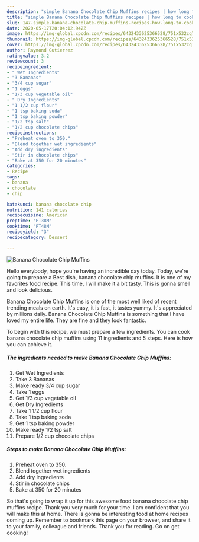 ```yaml
---
description: "simple Banana Chocolate Chip Muffins recipes | how long to cook Banana Chocolate Chip Muffins"
title: "simple Banana Chocolate Chip Muffins recipes | how long to cook Banana Chocolate Chip Muffins"
slug: 147-simple-banana-chocolate-chip-muffins-recipes-how-long-to-cook-banana-chocolate-chip-muffins
date: 2020-05-17T20:04:12.942Z
image: https://img-global.cpcdn.com/recipes/6432433625366528/751x532cq70/banana-chocolate-chip-muffins-recipe-main-photo.jpg
thumbnail: https://img-global.cpcdn.com/recipes/6432433625366528/751x532cq70/banana-chocolate-chip-muffins-recipe-main-photo.jpg
cover: https://img-global.cpcdn.com/recipes/6432433625366528/751x532cq70/banana-chocolate-chip-muffins-recipe-main-photo.jpg
author: Raymond Gutierrez
ratingvalue: 3.2
reviewcount: 3
recipeingredient:
- " Wet Ingredients"
- "3 Bananas"
- "3/4 cup sugar"
- "1 eggs"
- "1/3 cup vegetable oil"
- " Dry Ingredients"
- "1 1/2 cup flour"
- "1 tsp baking soda"
- "1 tsp baking powder"
- "1/2 tsp salt"
- "1/2 cup chocolate chips"
recipeinstructions:
- "Preheat oven to 350."
- "Blend together wet ingredients"
- "Add dry ingredients"
- "Stir in chocolate chips"
- "Bake at 350 for 20 minutes"
categories:
- Recipe
tags:
- banana
- chocolate
- chip

katakunci: banana chocolate chip 
nutrition: 141 calories
recipecuisine: American
preptime: "PT38M"
cooktime: "PT48M"
recipeyield: "3"
recipecategory: Dessert

---
```



![Banana Chocolate Chip Muffins](https://img-global.cpcdn.com/recipes/6432433625366528/751x532cq70/banana-chocolate-chip-muffins-recipe-main-photo.jpg)

Hello everybody, hope you're having an incredible day today. Today, we're going to prepare a Best dish, banana chocolate chip muffins. It is one of my favorites food recipe. This time, I will make it a bit tasty. This is gonna smell and look delicious.

Banana Chocolate Chip Muffins is one of the most well liked of recent trending meals on earth. It's easy, it is fast, it tastes yummy. It's appreciated by millions daily. Banana Chocolate Chip Muffins is something that I have loved my entire life. They are fine and they look fantastic.




To begin with this recipe, we must prepare a few ingredients. You can cook banana chocolate chip muffins using 11 ingredients and 5 steps. Here is how you can achieve it.

<!--inarticleads1-->

##### The ingredients needed to make Banana Chocolate Chip Muffins:

1. Get  Wet Ingredients
1. Take 3 Bananas
1. Make ready 3/4 cup sugar
1. Take 1 eggs
1. Get 1/3 cup vegetable oil
1. Get  Dry Ingredients
1. Take 1 1/2 cup flour
1. Take 1 tsp baking soda
1. Get 1 tsp baking powder
1. Make ready 1/2 tsp salt
1. Prepare 1/2 cup chocolate chips




<!--inarticleads2-->

##### Steps to make Banana Chocolate Chip Muffins:

1. Preheat oven to 350.
1. Blend together wet ingredients
1. Add dry ingredients
1. Stir in chocolate chips
1. Bake at 350 for 20 minutes




So that's going to wrap it up for this awesome food banana chocolate chip muffins recipe. Thank you very much for your time. I am confident that you will make this at home. There is gonna be interesting food at home recipes coming up. Remember to bookmark this page on your browser, and share it to your family, colleague and friends. Thank you for reading. Go on get cooking!

